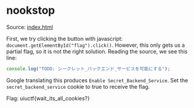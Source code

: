 # nookstop

Source: [index.html](./index.html)

First, we try clicking the button with javascript: `document.getElementById("flag").click()`. However, this only gets us a partial flag, so it is not the right solution. Reading the source, we see this line:

```js
console.log("TODO: シークレット_バックエンド_サービスを可能にする");
```

Google translating this produces `Enable Secret_Backend_Service`. Set the `secret_backend_service` cookie to true to receive the flag.

Flag: uiuctf{wait_its_all_cookies?}
